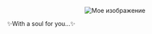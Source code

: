 <p align="center">
  <img src="soul.gif" alt="Мое изображение">
</p>
✨With a soul for you...✨

<div id='socials' align='centr'>
  <a href='https://vk.com/psidarkman'
    <img src="https://img.shields.io/badge/Vkontakte-blue?style=for-the-badge&logo=vk.com&logoColor=blue" alt="vk Badge"/>
  </a>

<!--
**BloodCharry/BloodCharry** is a ✨ _special_ ✨ repository because its `README.md` (this file) appears on your GitHub profile.

Here are some ideas to get you started:

- 🔭 I’m currently working on ...
- 🌱 I’m currently learning ...
- 👯 I’m looking to collaborate on ...
- 🤔 I’m looking for help with ...
- 💬 Ask me about ...
- 📫 How to reach me: ...
- 😄 Pronouns: ...
- ⚡ Fun fact: ...
-->
